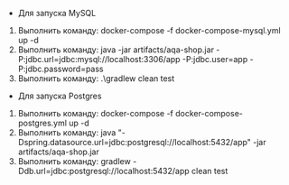 - Для запуска MySQL
1. Выполнить команду: docker-compose -f docker-compose-mysql.yml up -d
2. Выполнить команду: java -jar artifacts/aqa-shop.jar -P:jdbc.url=jdbc:mysql://localhost:3306/app -P:jdbc.user=app -P:jdbc.password=pass
3. Выполнить команду: .\gradlew clean test

- Для запуска Postgres
1. Выполнить команду: docker-compose -f docker-compose-postgres.yml up -d
2. Выполнить команду: java "-Dspring.datasource.url=jdbc:postgresql://localhost:5432/app" -jar artifacts/aqa-shop.jar
3. Выполнить команду: gradlew -Ddb.url=jdbc:postgresql://localhost:5432/app clean test 
